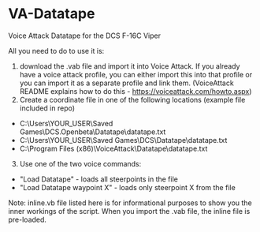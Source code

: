 # VA-Datatape
Voice Attack Datatape for the DCS F-16C Viper

All you need to do to use it is:

1) download the .vab file and import it into Voice Attack. If you already have a voice attack profile, you can either import this into that profile or you can import it as a separate profile and link them. (VoiceAttack README explains how to do this - https://voiceattack.com/howto.aspx)
2) Create a coordinate file in one of the following locations (example file included in repo)
  * C:\Users\YOUR_USER\Saved Games\DCS.Openbeta\Datatape\datatape.txt
  * C:\Users\YOUR_USER\Saved Games\DCS\Datatape\datatape.txt
  * C:\Program Files (x86)\VoiceAttack\Datatape\datatape.txt
  
3) Use one of the two voice commands:
  * "Load Datatape" - loads all steerpoints in the file
  * "Load Datatape waypoint X" - loads only steerpoint X from the file
  
  
Note: inline.vb file listed here is for informational purposes to show you the inner workings of the script. When you import the .vab file, the inline file is pre-loaded. 
